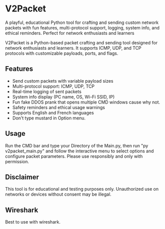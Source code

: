 # V2Packet
A playful, educational Python tool for crafting and sending custom network packets with fun features, multi-protocol support, logging, system info, and ethical reminders. Perfect for network enthusiasts and learners

V2Packet is a Python-based packet crafting and sending tool designed for network enthusiasts and learners. It supports ICMP, UDP, and TCP protocols with customizable payloads, ports, and flags. 

## Features
- Send custom packets with variable payload sizes  
- Multi-protocol support: ICMP, UDP, TCP  
- Real-time logging of sent packets  
- System info display (PC name, OS, Wi-Fi SSID, IP)  
- Fun fake DDOS prank that opens multiple CMD windows cause why not.
- Safety reminders and ethical usage warnings  
- Supports English and French languages
- Don't type mustard in Option menu.

## Usage
Run the CMD bar and type your Directory of the Main.py, then run "py v2packet_main.py" and follow the interactive menu to select options and configure packet parameters. Please use responsibly and only with permission.

## Disclaimer
This tool is for educational and testing purposes only. Unauthorized use on networks or devices without consent may be illegal.

## Wireshark
Best to use with wireshark.
